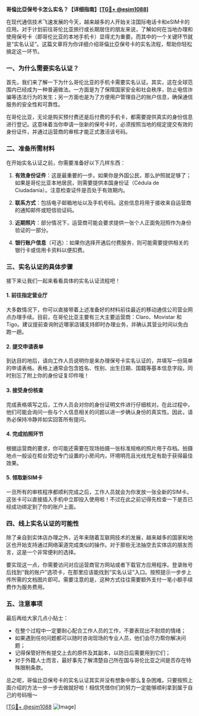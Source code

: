 **哥倫比亞保号卡怎么实名？【详细指南】[[TG💪+ @esim1088](https://t.me/s/esim1088)]**

在现代通信技术飞速发展的今天，越来越多的人开始关注国际电话卡和eSIM卡的应用。对于计划前往哥伦比亚旅行或长期居住的朋友来说，了解如何在当地办理和使用保号卡（即哥伦比亚的本地手机卡）显得尤为重要。而其中的一个关键环节就是“实名认证”。这篇文章将为你详细介绍哥倫比亞保号卡的实名流程，帮助你轻松搞定这一环节。

### 一、为什么需要实名认证？

首先，我们来了解一下为什么哥伦比亚的手机卡需要实名认证。其实，这在全球范围内已经成为一种普遍做法。一方面是为了保障国家安全和社会秩序，防止电信诈骗等违法行为的发生；另一方面也是为了方便用户管理自己的账户信息，确保通信服务的安全性和可靠性。

在哥伦比亚，无论是购买预付费还是后付费的手机卡，都需要提供真实的身份信息进行登记。这意味着当你申请一张新的保号卡时，必须按照当地的规定提交有效的身份证件，并通过运营商的审核才能正式激活该号码。

### 二、准备所需材料

在开始实名认证之前，你需要准备好以下几样东西：

1. **有效身份证件**：这是最重要的一步。如果你是外国公民，那么护照就足够了；如果是哥伦比亚本地居民，则需要提供本国身份证（Cédula de Ciudadanía）。注意检查证件是否处于有效期内。
   
2. **联系方式**：包括电子邮箱地址以及手机号码。这些信息将用于接收来自运营商的通知邮件或短信验证码。

3. **近期照片**：部分情况下，运营商可能会要求提供一张个人正面免冠照作为身份验证的一部分。

4. **银行账户信息**（可选）：如果你选择开通后付费服务，则可能需要提供相关的银行卡或信用卡资料以便扣费。

### 三、实名认证的具体步骤

接下来让我们一起来看看具体的实名认证流程吧！

#### 1. 前往指定营业厅
大多数情况下，你可以直接带着上述准备好的材料前往最近的移动通信公司营业网点办理手续。目前，在哥伦比亚主要有三大主要运营商：Claro、Movistar 和 Tigo。建议提前查询附近哪家店铺支持即时办理业务，并确认其营业时间以免白跑一趟。

#### 2. 提交申请表单
到达目的地后，请向工作人员说明你是来办理保号卡实名认证的，并填写一份简单的申请表格。表格上通常会包含姓名、性别、出生日期、国籍等基本信息字段。同时别忘了附上你的身份证复印件哦！

#### 3. 接受身份核查
完成表格填写之后，工作人员会对你的身份证明文件进行仔细核对。在此过程中，他们可能会询问一些与个人信息相关的问题以进一步确认身份的真实性。因此，请务必保持冷静并如实回答所有提问。

#### 4. 完成拍照环节
根据运营商的要求，你可能还需要在现场拍摄一张标准规格的照片用于存档。拍摄地点一般设在柜台旁边专门设置的小房间内，环境明亮且光线充足有助于获得最佳效果。

#### 5. 领取新SIM卡
一旦所有的审核程序都顺利完成之后，工作人员就会为你发放一张全新的SIM卡。这张卡可以直接插入手机中立即投入使用啦！不过在此之前记得先检查一下是否已经成功绑定到了你的账户上面。

### 四、线上实名认证的可能性

除了亲自到实体店办理之外，近年来随着互联网技术的发展，越来越多的国家和地区也开始支持通过网络渠道完成类似的操作。对于那些无法抽空去实体店的朋友而言，这是一个非常便利的选择。

要实现这一点，你需要访问对应运营商官方网站或者下载官方应用程序。登录账号后找到“我的账户”选项卡，在那里应该能找到“实名认证”入口。按照提示一步步上传所需的文档图片即可。需要注意的是，这种方式往往需要额外支付一笔小额手续费作为服务费用。

### 五、注意事项

最后再给大家几点小贴士：
- 在整个过程中一定要耐心配合工作人员的工作，不要表现出不耐烦的情绪；
- 如果遇到任何问题都可以随时咨询现场的专业人员，他们会尽力帮你解决问题；
- 记得保管好所有提交上去的原件及其副本，以防日后需要用到它们；
- 对于外籍人士而言，最好事先了解清楚自己所在国与哥伦比亚之间是否存在特殊限制条款。

总之呢，哥倫比亞保号卡的实名认证其实并没有想象中那么复杂困难。只要按照上面介绍的方法一步一步去做就好啦！相信凭借你们的努力一定能够顺利拿到属于自己的号码哦～

[[TG💪+ @esim1088](https://t.me/s/esim1088) ![Image](https://i.postimg.cc/4NQfJmqS/Snipaste-2025-05-13-00-14-12.png)]
